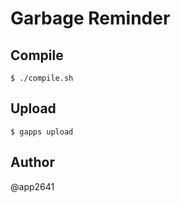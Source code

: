 # Garbage Reminder

## Compile

```
$ ./compile.sh
```

## Upload

```
$ gapps upload
```

## Author
@app2641
